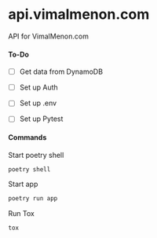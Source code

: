 # api.vimalmenon.com
API for VimalMenon.com

#### To-Do
- [ ] Get data from DynamoDB
- [ ] Set up Auth
- [ ] Set up .env
- [ ] Set up Pytest


#### Commands
Start poetry shell
```sh
poetry shell
```
Start app
```sh
poetry run app
```
Run Tox
```sh
tox
```
